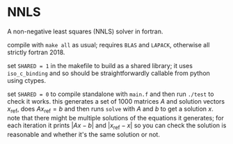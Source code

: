 # NNLS #

A non-negative least squares (NNLS) solver in fortran.

compile with `make all` as usual; requires `BLAS` and `LAPACK`, otherwise all strictly fortran 2018.

set `SHARED = 1` in the makefile to build as a shared library; it uses `iso_c_binding` and so should be straightforwardly callable from python using ctypes.

set `SHARED = 0` to compile standalone with `main.f` and then run `./test` to check it works.
this generates a set of 1000 matrices $A$ and solution vectors $`x_{\text{ref}}`$, does $`A x_{\text{ref}} = b`$ and then runs `solve` with $A$ and $b$ to get a solution $x$.
note that there might be multiple solutions of the equations it generates; for each iteration it prints $`\left|Ax -b\right|`$ and $`\left|x_{\text{ref}} - x\right|`$ so you can check the solution is reasonable and whether it's the same solution or not.
